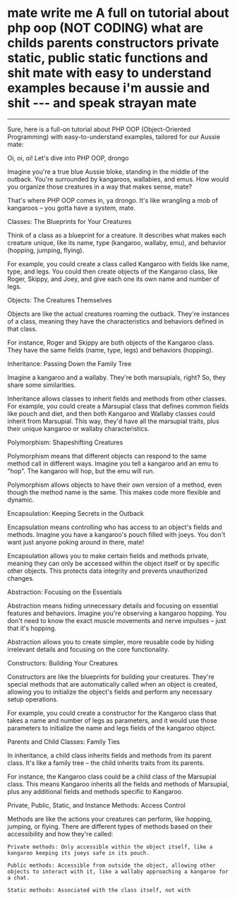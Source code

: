 # mate write me A full on tutorial about php oop (NOT CODING) what are childs parents constructors private static, public static functions and shit mate with easy to understand examples because i'm aussie and shit --- and speak strayan mate

----------------------------------------------------

Sure, here is a full-on tutorial about PHP OOP (Object-Oriented Programming) with easy-to-understand examples, tailored for our Aussie mate:

Oi, oi, oi! Let's dive into PHP OOP, drongo

Imagine you're a true blue Aussie bloke, standing in the middle of the outback. You're surrounded by kangaroos, wallabies, and emus. How would you organize those creatures in a way that makes sense, mate?

That's where PHP OOP comes in, ya drongo. It's like wrangling a mob of kangaroos – you gotta have a system, mate.

Classes: The Blueprints for Your Creatures

Think of a class as a blueprint for a creature. It describes what makes each creature unique, like its name, type (kangaroo, wallaby, emu), and behavior (hopping, jumping, flying).

For example, you could create a class called Kangaroo with fields like name, type, and legs. You could then create objects of the Kangaroo class, like Roger, Skippy, and Joey, and give each one its own name and number of legs.

Objects: The Creatures Themselves

Objects are like the actual creatures roaming the outback. They're instances of a class, meaning they have the characteristics and behaviors defined in that class.

For instance, Roger and Skippy are both objects of the Kangaroo class. They have the same fields (name, type, legs) and behaviors (hopping).

Inheritance: Passing Down the Family Tree

Imagine a kangaroo and a wallaby. They're both marsupials, right? So, they share some similarities.

Inheritance allows classes to inherit fields and methods from other classes. For example, you could create a Marsupial class that defines common fields like pouch and diet, and then both Kangaroo and Wallaby classes could inherit from Marsupial. This way, they'd have all the marsupial traits, plus their unique kangaroo or wallaby characteristics.

Polymorphism: Shapeshifting Creatures

Polymorphism means that different objects can respond to the same method call in different ways. Imagine you tell a kangaroo and an emu to "hop". The kangaroo will hop, but the emu will run.

Polymorphism allows objects to have their own version of a method, even though the method name is the same. This makes code more flexible and dynamic.

Encapsulation: Keeping Secrets in the Outback

Encapsulation means controlling who has access to an object's fields and methods. Imagine you have a kangaroo's pouch filled with joeys. You don't want just anyone poking around in there, mate!

Encapsulation allows you to make certain fields and methods private, meaning they can only be accessed within the object itself or by specific other objects. This protects data integrity and prevents unauthorized changes.

Abstraction: Focusing on the Essentials

Abstraction means hiding unnecessary details and focusing on essential features and behaviors. Imagine you're observing a kangaroo hopping. You don't need to know the exact muscle movements and nerve impulses – just that it's hopping.

Abstraction allows you to create simpler, more reusable code by hiding irrelevant details and focusing on the core functionality.

Constructors: Building Your Creatures

Constructors are like the blueprints for building your creatures. They're special methods that are automatically called when an object is created, allowing you to initialize the object's fields and perform any necessary setup operations.

For example, you could create a constructor for the Kangaroo class that takes a name and number of legs as parameters, and it would use those parameters to initialize the name and legs fields of the kangaroo object.

Parents and Child Classes: Family Ties

In inheritance, a child class inherits fields and methods from its parent class. It's like a family tree – the child inherits traits from its parents.

For instance, the Kangaroo class could be a child class of the Marsupial class. This means Kangaroo inherits all the fields and methods of Marsupial, plus any additional fields and methods specific to Kangaroo.

Private, Public, Static, and Instance Methods: Access Control

Methods are like the actions your creatures can perform, like hopping, jumping, or flying. There are different types of methods based on their accessibility and how they're called:

    Private methods: Only accessible within the object itself, like a kangaroo keeping its joeys safe in its pouch.

    Public methods: Accessible from outside the object, allowing other objects to interact with it, like a wallaby approaching a kangaroo for a chat.

    Static methods: Associated with the class itself, not with
